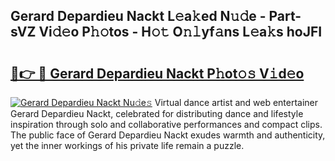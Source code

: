 ## Gerard Depardieu Nackt L𝚎a𝚔ed N𝚞𝚍e - Part-sVZ Vi𝚍𝚎o P𝚑𝚘tos - H𝚘𝚝 O𝚗𝚕yf𝚊ns L𝚎a𝚔s hoJFI

# <h2><a href="http://kfcf67j.oniu.top/?m=Gerard+Depardieu+Nackt">🔗👉 🔴 Gerard Depardieu Nackt P𝚑ot𝚘𝚜 V𝚒d𝚎o</a></h2>

[![Gerard Depardieu Nackt Nu𝚍e𝚜](https://i.imgur.com/0qMVB7G.gif)](http://kfcf67j.oniu.top/?m=Gerard+Depardieu+Nackt)
Virtual dance artist and web entertainer Gerard Depardieu Nackt, celebrated for distributing dance and lifestyle inspiration through solo and collaborative performances and compact clips. The public face of Gerard Depardieu Nackt exudes warmth and authenticity, yet the inner workings of his private life remain a puzzle.  
